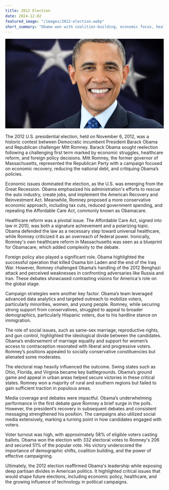 ```yaml
---
title: 2012 Election
date: 2024-12-02
featured_image: "/images/2012-election.webp"
short_summary: "Obama won with coalition-building, economic focus, healthcare defense, and demographic appeal."
---
```


![](/images/2012-election.webp)

The 2012 U.S. presidential election, held on November 6, 2012, was a historic contest between Democratic incumbent President Barack Obama and Republican challenger Mitt Romney. Barack Obama sought reelection following a challenging first term marked by economic struggles, healthcare reform, and foreign policy decisions. Mitt Romney, the former governor of Massachusetts, represented the Republican Party with a campaign focused on economic recovery, reducing the national debt, and critiquing Obama’s policies.

Economic issues dominated the election, as the U.S. was emerging from the Great Recession. Obama emphasized his administration's efforts to rescue the auto industry, create jobs, and implement the American Recovery and Reinvestment Act. Meanwhile, Romney proposed a more conservative economic approach, including tax cuts, reduced government spending, and repealing the Affordable Care Act, commonly known as Obamacare.

Healthcare reform was a pivotal issue. The Affordable Care Act, signed into law in 2010, was both a signature achievement and a polarizing topic. Obama defended the law as a necessary step toward universal healthcare, while Romney criticized it as an overreach of federal power. Ironically, Romney's own healthcare reform in Massachusetts was seen as a blueprint for Obamacare, which added complexity to the debate.

Foreign policy also played a significant role. Obama highlighted the successful operation that killed Osama bin Laden and the end of the Iraq War. However, Romney challenged Obama’s handling of the 2012 Benghazi attack and perceived weaknesses in confronting adversaries like Russia and Iran. These debates showcased contrasting visions for America's role on the global stage.

Campaign strategies were another key factor. Obama’s team leveraged advanced data analytics and targeted outreach to mobilize voters, particularly minorities, women, and young people. Romney, while securing strong support from conservatives, struggled to appeal to broader demographics, particularly Hispanic voters, due to his hardline stance on immigration.

The role of social issues, such as same-sex marriage, reproductive rights, and gun control, highlighted the ideological divide between the candidates. Obama’s endorsement of marriage equality and support for women’s access to contraception resonated with liberal and progressive voters. Romney’s positions appealed to socially conservative constituencies but alienated some moderates.

The electoral map heavily influenced the outcome. Swing states such as Ohio, Florida, and Virginia became key battlegrounds. Obama’s ground game and appeal in urban areas helped secure victories in these critical states. Romney won a majority of rural and southern regions but failed to gain sufficient traction in populous areas.

Media coverage and debates were impactful. Obama’s underwhelming performance in the first debate gave Romney a brief surge in the polls. However, the president’s recovery in subsequent debates and consistent messaging strengthened his position. The campaigns also utilized social media extensively, marking a turning point in how candidates engaged with voters.

Voter turnout was high, with approximately 58% of eligible voters casting ballots. Obama won the election with 332 electoral votes to Romney's 206 and secured 51% of the popular vote. His victory underscored the importance of demographic shifts, coalition building, and the power of effective campaigning.

Ultimately, the 2012 election reaffirmed Obama's leadership while exposing deep partisan divides in American politics. It highlighted critical issues that would shape future elections, including economic policy, healthcare, and the growing influence of technology in political campaigns.